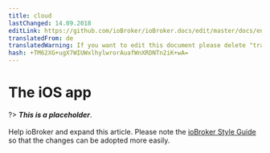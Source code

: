 ```yaml
---
title: cloud
lastChanged: 14.09.2018
editLink: https://github.com/ioBroker/ioBroker.docs/edit/master/docs/en/cloud/iosapp.md
translatedFrom: de
translatedWarning: If you want to edit this document please delete "translatedFrom" field, elsewise this document will be translated automatically again
hash: +TM62XG+ugX7WIUWxlhylwrorAuafWnXRDNTn2iK+wA=
---
```

# The iOS app
?> ***This is a placeholder***.<br><br> Help ioBroker and expand this article. Please note the [ioBroker Style Guide](https://www.iobroker.net/#de/documentation/community/styleguidedoc.md) so that the changes can be adopted more easily.